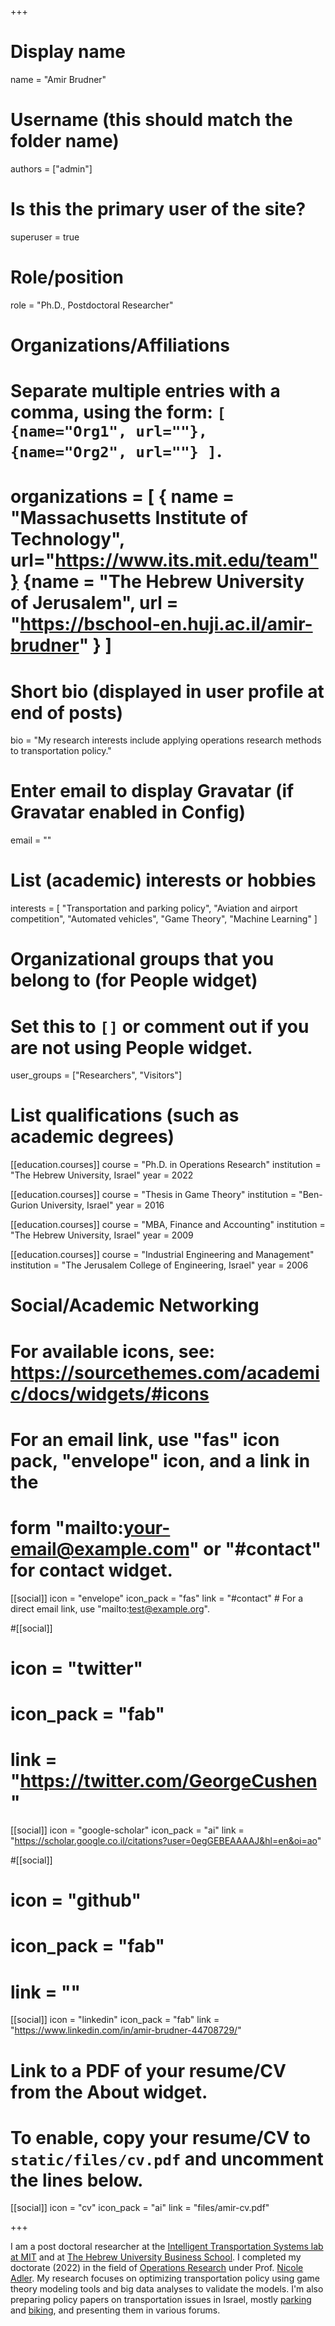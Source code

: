 +++
# Display name
name = "Amir Brudner"

# Username (this should match the folder name)
authors = ["admin"]

# Is this the primary user of the site?
superuser = true

# Role/position
role = "Ph.D., Postdoctoral Researcher"

# Organizations/Affiliations
#   Separate multiple entries with a comma, using the form: `[ {name="Org1", url=""}, {name="Org2", url=""} ]`.
# organizations = [ { name = "Massachusetts Institute of Technology", url="https://www.its.mit.edu/team"}  {name = "The Hebrew University of Jerusalem", url = "https://bschool-en.huji.ac.il/amir-brudner" } ]

# Short bio (displayed in user profile at end of posts)
bio = "My research interests include applying operations research methods to transportation policy."

# Enter email to display Gravatar (if Gravatar enabled in Config)
email = ""

# List (academic) interests or hobbies
interests = [
  "Transportation and parking policy",
  "Aviation and airport competition",
  "Automated vehicles",
  "Game Theory",
  "Machine Learning"
]

# Organizational groups that you belong to (for People widget)
#   Set this to `[]` or comment out if you are not using People widget.
user_groups = ["Researchers", "Visitors"]

# List qualifications (such as academic degrees)
[[education.courses]]
  course = "Ph.D. in Operations Research"
  institution = "The Hebrew University, Israel"
  year = 2022

[[education.courses]]
  course = "Thesis in Game Theory"
  institution = "Ben-Gurion University, Israel"
  year = 2016

[[education.courses]]
  course = "MBA, Finance and Accounting"
  institution = "The Hebrew University, Israel"
  year = 2009

[[education.courses]]
  course = "Industrial Engineering and Management"
  institution = "The Jerusalem College of Engineering, Israel"
  year = 2006

# Social/Academic Networking
# For available icons, see: https://sourcethemes.com/academic/docs/widgets/#icons
#   For an email link, use "fas" icon pack, "envelope" icon, and a link in the
#   form "mailto:your-email@example.com" or "#contact" for contact widget.

[[social]]
  icon = "envelope"
  icon_pack = "fas"
  link = "#contact"  # For a direct email link, use "mailto:test@example.org".

#[[social]]
#  icon = "twitter"
#  icon_pack = "fab"
#  link = "https://twitter.com/GeorgeCushen"

[[social]]
  icon = "google-scholar"
  icon_pack = "ai"
  link = "https://scholar.google.co.il/citations?user=0egGEBEAAAAJ&hl=en&oi=ao"

#[[social]]
#  icon = "github"
#  icon_pack = "fab"
#  link = ""

[[social]]
  icon = "linkedin"
  icon_pack = "fab"
  link = "https://www.linkedin.com/in/amir-brudner-44708729/"

# Link to a PDF of your resume/CV from the About widget.
# To enable, copy your resume/CV to `static/files/cv.pdf` and uncomment the lines below.
[[social]]
  icon = "cv"
  icon_pack = "ai"
  link = "files/amir-cv.pdf"

+++

I am a post doctoral researcher at the [Intelligent Transportation Systems lab at MIT](https://www.its.mit.edu) and at [The Hebrew University Business School](https://bschool-en.huji.ac.il//). I completed my doctorate (2022) in the field of [Operations Research](https://bschool-en.huji.ac.il/academic-units) under Prof. [Nicole Adler](https://nicoleadler.huji.ac.il/). My research focuses on optimizing transportation policy using game theory modeling tools and big data analyses to validate the models. I'm also preparing policy papers on transportation issues in Israel, mostly [parking](project/14-steps-for-better-parking-management/) and [biking](project/bicycle-shared-infrastructure/), and presenting them in various forums.
